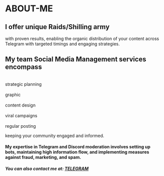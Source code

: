 # ABOUT-ME

## I offer unique Raids/Shilling army
with proven results, enabling the organic distribution of your content across Telegram with targeted timings and engaging strategies.
## My team Social Media Management services encompass 
<br>strategic planning</br>
<br>graphic</br>
<br>content design</br>
<br>viral campaigns</br>
<br>regular posting</br>

keeping your community engaged and informed.

#### My expertise in Telegram and Discord moderation involves setting up bots, maintaining high information flow, and implementing measures against fraud, marketing, and spam.

<footer>

<!--
  <<< Author notes: Footer >>>
  Add a link to get support, GitHub status page, code of conduct, license link.
-->
##### You can also contact me at: [TELEGRAM](https://t.me/Dr_crypto_seeker)
</footer>
